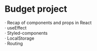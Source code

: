 # Budget project

· Recap of components and props in React <br>
· useEffect <br>
· Styled-components <br>
· LocalStorage <br>
· Routing <br>
